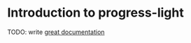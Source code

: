 # Introduction to progress-light

TODO: write [great documentation](http://jacobian.org/writing/what-to-write/)
